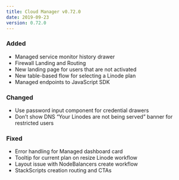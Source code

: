 ```yaml
---
title: Cloud Manager v0.72.0
date: 2019-09-23
version: 0.72.0
---
```


### Added

- Managed service monitor history drawer
- Firewall Landing and Routing
- New landing page for users that are not activated
- New table-based flow for selecting a Linode plan
- Managed endpoints to JavaScript SDK

### Changed

- Use password input component for credential drawers
- Don’t show DNS “Your Linodes are not being served” banner for restricted users

### Fixed

- Error handling for Managed dashboard card
- Tooltip for current plan on resize Linode workflow
- Layout issue with NodeBalancers create workflow
- StackScripts creation routing and CTAs
